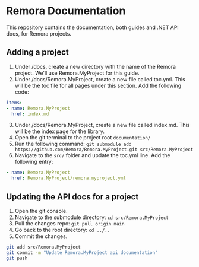 # Remora Documentation

This repository contains the documentation, both guides and .NET API docs, for Remora projects.

## Adding a project

1. Under /docs, create a new directory with the name of the Remora project. We'll use Remora.MyProject for this guide.
1. Under /docs/Remora.MyProject, create a new file called toc.yml. This will be the toc file for all pages under this section. Add the following code:
```yml
items:
- name: Remora.MyProject
  href: index.md
```
3. Under /docs/Remora.MyProject, create a new file called index.md. This will be the index page for the library.
1. Open the git terminal to the project root `documentation/`
1. Run the following command: `git submodule add https://github.com/Remora/Remora.MyProject.git src/Remora.MyProject`
1. Navigate to the `src/` folder and update the toc.yml line. Add the following entry:
```yml
- name: Remora.MyProject
  href: Remora.MyProject/remora.myproject.yml
```

## Updating the API docs for a project

1. Open the git console.
1. Navigate to the submodule directory: `cd src/Remora.MyProject`
1. Pull the changes repo: `git pull origin main`
1. Go back to the root directory: `cd ../..`
1. Commit the changes.
```sh
git add src/Remora.MyProject
git commit -m "Update Remora.MyProject api documentation"
git push
```